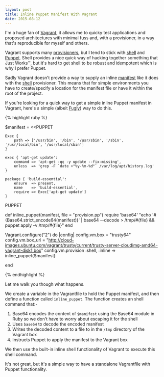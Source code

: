 ```yaml
---
layout: post
title: Inline Puppet Manifest With Vagrant
date: 2015-08-12
---
```


I'm a huge fan of [Vagrant][1], it allows me to quicky test applications and proposed architectures with minimal fuss and, with a provisioner, in a way that's reproducible for myself and others.

Vagrant supports many [provisioners][2], but I tend to stick with [shell][3] and [Puppet][4]. Shell provides a nice quick way of hacking together something that Just Works™, but it's hard to get shell to be robust and idempotent which is why I prefer Puppet.

Sadly Vagrant doesn't provide a way to supply an inline [manifest][5] like it does with the [shell][4] provisioner. This means that for simple environments you have to create/specify a location for the manifest file or have it within the root of the project.

If you're looking for a quick way to get a simple inline Puppet manifest in Vagrant, here's a simple (albeit [Fugly][6]) way to do this.

{% highlight ruby %}

$manifest = <<PUPPET

	Exec {
	    path => ['/usr/bin', '/bin', '/usr/sbin', '/sbin', '/usr/local/bin', '/usr/local/sbin']
	}

	exec { 'apt-get update':
	    command => 'apt-get -qq -y update --fix-missing',
	    unless  => 'grep -F `date +"%y-%m-%d"` /var/log/apt/history.log'
	}

	package { 'build-essential':
	    ensure  => present,
	    name    => 'build-essential',
	    require => Exec['apt-get update']
	}

PUPPET

def inline_puppet(manifest, file = "provision.pp")
	require 'base64'
	"echo '#{Base64.strict_encode64(manifest)}' | base64 --decode > /tmp/#{file} && puppet apply -v /tmp/#{file}"
end

Vagrant.configure("2") do |config|
	config.vm.box = "trusty64"
	config.vm.box_url = "http://cloud-images.ubuntu.com/vagrant/trusty/current/trusty-server-cloudimg-amd64-vagrant-disk1.box"
	config.vm.provision :shell, :inline => inline_puppet($manifest)

end

{% endhighlight %}

Let me walk you though what happens.

We create a variable in the Vagrantfile to hold the Puppet manifest, and then define a function called `inline_puppet`. The function creates an shell command that:-

1. Base64 encodes the content of `$manifest` using the Base64 module in Ruby so we don't have to worry about escaping it for the shell
2. Uses `base64` to decode the encoded manifest
3. Writes the decoded content to a file to in the `/tmp` directory of the Vagrant box
4. Instructs Puppet to apply the manifest to the Vagrant box

We then use the built-in inline shell functionality of Vagrant to execute this shell command.

It's not great, but it's a simple way to have a standalone Vagrantfile with Puppet functionality.

[1]: https://www.vagrantup.com
[2]: https://docs.vagrantup.com/v2/provisioning/index.html
[3]: https://en.wikipedia.org/wiki/Unix_shell
[4]: https://puppetlabs.com/puppet/what-is-puppet
[5]: https://docs.puppetlabs.com/pe/latest/puppet_modules_manifests.html#manifests
[6]: http://www.urbandictionary.com/define.php?term=Fugly

